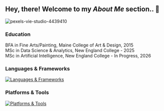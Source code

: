 
## Hey, there! Welcome to my <i>About Me</i> section.. 👋

<img src="https://i.ibb.co/3mVtx9fr/pexels-vie-studio-4439410.jpg" alt="pexels-vie-studio-4439410" border="0">

### Education

BFA in Fine Arts/Painting, Maine College of Art & Design, 2015<br>
MSc in Data Science & Analytics, New England College - 2025<br>
MSc in Artificial Intelligence, New England College - In Progress, 2026<br>

### Languages & Frameworks
[![Languages & Frameworks](https://skillicons.dev/icons?i=r,py,html,css,bootstrap,mysql,powershell)](https://skillicons.dev)


### Platforms & Tools
[![Platforms & Tools](https://skillicons.dev/icons?i=aws,azure,docker,github,kubernetes,linux,terraform,ubuntu,vscode)](https://skillicons.dev)

